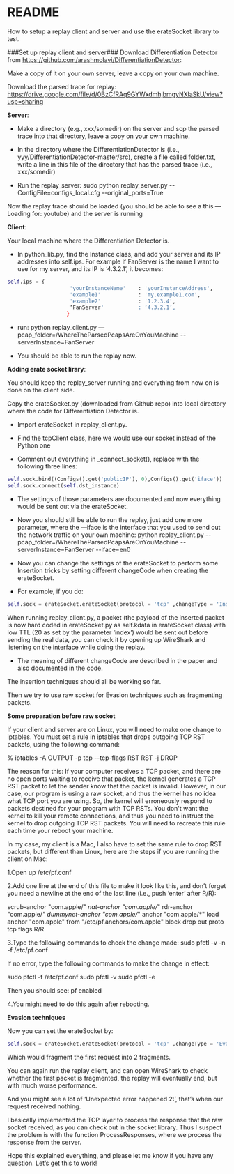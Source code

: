 # README #

How to setup a replay client and server and use the erateSocket library to test.

###Set up replay client and server###
Download Differentiation Detector from https://github.com/arashmolavi/DifferentiationDetector:

Make a copy of it on your own server, leave a copy on your own machine.

Download the parsed trace for replay:
https://drive.google.com/file/d/0BzCfRAq9GYWxdmhjbmgyNXlaSkU/view?usp=sharing

**Server**:

* Make a directory (e.g., xxx/somedir) on the server and scp the parsed trace into that directory, leave a copy on your own machine.

* In the directory where the DifferentiationDetector is (i.e., yyy/DifferentiationDetector-master/src), create a file called folder.txt, write a line in this file of the directory that has the parsed trace (i.e., xxx/somedir)

* Run the replay\_server: sudo python replay\_server.py --ConfigFile=configs\_local.cfg --original\_ports=True

Now the replay trace should be loaded (you should be able to see a this — Loading for: youtube) and the server is running

**Client**:

Your local machine where the Differentiation Detector is.

* In python\_lib.py, find the Instance class, and add your server and its IP addresses into self.ips. For example if FanServer is the name I want to use for my server, and its IP is ‘4.3.2.1’, it becomes:

```python 
self.ips = {
                    'yourInstanceName'    : 'yourInstanceAddress',
                    'example1'            : 'my.example1.com',
                    'example2'            : '1.2.3.4',
                    ‘FanServer'           : ‘4.3.2.1’,
                   }
```
* run: python replay\_client.py —pcap\_folder=/WhereTheParsedPcapsAreOnYouMachine --serverInstance=FanServer


* You should be able to run the replay now.

**Adding erate socket lirary**:

You should keep the replay_server running and everything from now on is done on the client side.

Copy the erateSocket.py (downloaded from Github repo) into local directory where the code for Differentiation Detector is.

* Import erateSocket in replay\_client.py.

* Find the tcpClient class, here we would use our socket instead of the Python one 

* Comment out everything in \_connect\_socket(), replace with the following three lines:

```python self.sock = erateSocket.erateSocket(protocol = 'tcp' ,changeType = 'Insertion', changeCode = '', index = 20, timeout = 0.5)
self.sock.bind((Configs().get('publicIP'), 0),Configs().get('iface'))
self.sock.connect(self.dst_instance)
```

* The settings of those parameters are documented and now everything would be sent out via the erateSocket. 

* Now you should still be able to run the replay, just add one more parameter, where the —iface is the interface that you used to send out the network traffic on your own machine: python replay\_client.py --pcap\_folder=/WhereTheParsedPcapsAreOnYouMachine --serverInstance=FanServer --iface=en0

* Now you can change the settings of the erateSocket to perform some Insertion tricks by setting different changeCode when creating the erateSocket. 

* For example, if you do:

```python
self.sock = erateSocket.erateSocket(protocol = 'tcp' ,changeType = 'Insertion', changeCode = 'IP1', index = 20, timeout = 0.5)
```
When running replay\_client.py, a packet (the payload of the inserted packet is now hard coded in erateSocket.py as self.kdata in erateSocket class) with low TTL (20 as set by the parameter ‘index’) would be sent out before sending the real data, you can check it by opening up WireShark and listening on the interface while doing the replay.

* The meaning of different changeCode are described in the paper and also documented in the code.

The insertion techniques should all be working so far.

Then we try to use raw socket for Evasion techniques such as fragmenting packets.

**Some preparation before raw socket**

If your client and server are on Linux, you will need to make one change to iptables. You must set a rule in iptables that drops outgoing TCP RST packets, using the following command:

% iptables -A OUTPUT -p tcp --tcp-flags RST RST -j DROP

The reason for this: If your computer receives a TCP packet, and there are no open ports waiting to receive that packet, the kernel generates a TCP RST packet to let the sender know that the packet is invalid. However, in our case, our program is using a raw socket, and thus the kernel has no idea what TCP port you are using. So, the kernel will erroneously respond to packets destined for your program with TCP RSTs. You don't want the kernel to kill your remote connections, and thus you need to instruct the kernel to drop outgoing TCP RST packets. You will need to recreate this rule each time your reboot your machine.

In my case, my client is a Mac, I also have to set the same rule to drop RST packets, but different than Linux, here are the steps if you are running the client on Mac:

1.Open up /etc/pf.conf

2.Add one line at the end of this file to make it look like this, and don’t forget you need a newline at the end of the last line (i.e., push ‘enter’ after R/R):

scrub-anchor "com.apple/*"
nat-anchor "com.apple/*"
rdr-anchor "com.apple/*"
dummynet-anchor "com.apple/*"
anchor "com.apple/*"
load anchor "com.apple" from "/etc/pf.anchors/com.apple"
block drop out proto tcp flags R/R

3.Type the following commands to check the change made:
sudo pfctl -v -n -f /etc/pf.conf

If no error, type the following commands to make the change in effect:

sudo pfctl -f /etc/pf.conf
sudo pfctl -v
sudo pfctl -e

Then you should see:
pf enabled

4.You might need to do this again after rebooting.

**Evasion techniques**

Now you can set the erateSocket by:

```python
self.sock = erateSocket.erateSocket(protocol = 'tcp' ,changeType = 'Evasion', changeCode = 'IP1', index = 2, timeout = 0.5)
```

Which would fragment the first request into 2 fragments.

You can again run the replay client, and can open WireShark to check whether the first packet is fragmented, the replay will eventually end, but with much worse performance.

And you might see a lot of ‘Unexpected error happened 2:’, that’s when our request received nothing.

I basically implemented the TCP layer to process the response that the raw socket received, as you can check out in the socket library. Thus I suspect the problem is with the function ProcessResponses, where we process the response from the server.

Hope this explained everything, and please let me know if you have any question. 
Let’s get this to work!